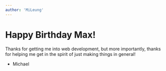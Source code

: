 ```yaml
---
author: 'MiLeung'
---
```


# Happy Birthday Max!

Thanks for getting me into web development, but more importantly, thanks for helping me get in the spirit of just making things in general!

- Michael
